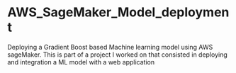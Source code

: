 # AWS_SageMaker_Model_deployment
Deploying a Gradient Boost based Machine learning model using AWS sageMaker. This is part of a project I worked on that consisted in deploying and integration a ML model with a web application

